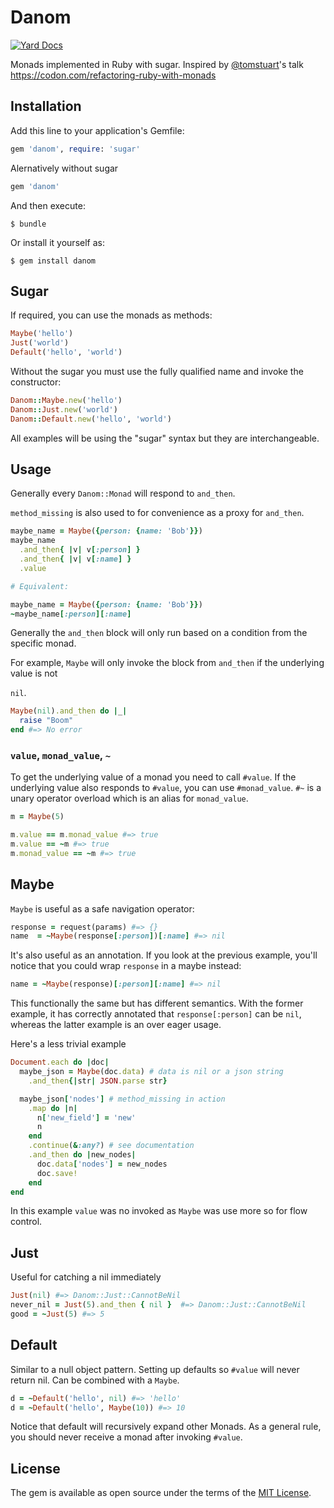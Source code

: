 # Danom

[![Yard Docs](http://img.shields.io/badge/yard-docs-blue.svg)](http://www.rubydoc.info/github/D3MNetworks/danom)

Monads implemented in Ruby with sugar. Inspired by [@tomstuart](https://twitter.com/tomstuart)'s
talk https://codon.com/refactoring-ruby-with-monads

## Installation

Add this line to your application's Gemfile:

```ruby
gem 'danom', require: 'sugar'
```

Alernatively without sugar

```ruby
gem 'danom'
```

And then execute:

    $ bundle

Or install it yourself as:

    $ gem install danom

## Sugar

If required, you can use the monads as methods:

```ruby
Maybe('hello')
Just('world')
Default('hello', 'world')
```

Without the sugar you must use the fully qualified name and invoke the constructor:

```ruby
Danom::Maybe.new('hello')
Danom::Just.new('world')
Danom::Default.new('hello', 'world')
```

All examples will be using the "sugar" syntax but they are interchangeable.


## Usage

Generally every `Danom::Monad` will respond to `and_then`.

`method_missing` is also used to for convenience as a proxy for `and_then`.

```ruby
maybe_name = Maybe({person: {name: 'Bob'}})
maybe_name
  .and_then{ |v| v[:person] }
  .and_then{ |v| v[:name] }
  .value

# Equivalent:

maybe_name = Maybe({person: {name: 'Bob'}})
~maybe_name[:person][:name]
```


Generally the `and_then` block will only run based on a condition from the specific monad.

For example, `Maybe` will only invoke the block from `and_then` if the underlying value is not

`nil`.

```ruby
Maybe(nil).and_then do |_|
  raise "Boom"
end #=> No error
```


### `value`, `monad_value`, `~`

To get the underlying value of a monad you need to call `#value`. If the underlying value also
responds to `#value`, you can use `#monad_value`. `#~` is a unary operator overload which is an
alias for `monad_value`.

```ruby
m = Maybe(5)

m.value == m.monad_value #=> true
m.value == ~m #=> true
m.monad_value == ~m #=> true
```

## Maybe

`Maybe` is useful as a safe navigation operator:

```ruby
response = request(params) #=> {}
name  = ~Maybe(response[:person])[:name] #=> nil
```

It's also useful as an annotation. If you look at the previous example, you'll notice that you could
wrap `response` in a maybe instead:

```ruby
name = ~Maybe(response)[:person][:name] #=> nil
```

This functionally the same but has different semantics. With the former example, it has correctly
annotated that `response[:person]` can be `nil`, whereas the latter example is an over eager usage.



Here's a less trivial example

```ruby
Document.each do |doc|
  maybe_json = Maybe(doc.data) # data is nil or a json string
    .and_then{|str| JSON.parse str}

  maybe_json['nodes'] # method_missing in action
    .map do |n|
      n['new_field'] = 'new'
      n
    end
    .continue(&:any?) # see documentation
    .and_then do |new_nodes|
      doc.data['nodes'] = new_nodes
      doc.save!
    end
end
```

In this example `value` was no invoked as `Maybe` was use more so for flow control.

## Just

Useful for catching a nil immediately

```ruby
Just(nil) #=> Danom::Just::CannotBeNil
never_nil = Just(5).and_then { nil }  #=> Danom::Just::CannotBeNil
good = ~Just(5) #=> 5
```

## Default

Similar to a null object pattern. Setting up defaults so `#value` will never return nil. Can be
combined with a `Maybe`.

```ruby
d = ~Default('hello', nil) #=> 'hello'
d = ~Default('hello', Maybe(10)) #=> 10
```

Notice that default will recursively expand other Monads. As a general rule, you should never
receive a monad after invoking `#value`.

## License

The gem is available as open source under the terms of the [MIT License](http://opensource.org/licenses/MIT).
